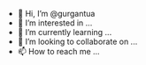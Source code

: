 - 👋 Hi, I’m @gurgantua
- 👀 I’m interested in ...
- 🌱 I’m currently learning ...
- 💞️ I’m looking to collaborate on ...
- 📫 How to reach me ...

<!---
gurgantua/gurgantua is a ✨ special ✨ repository because its `README.md` (this file) appears on your GitHub profile.
You can click the Preview link to take a look at your changes.
--->
